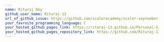 ```yaml
---
name: Rituraj Dey
github_user_name: Rituraj-13
url_of_github_issue: https://github.com/scaleracademy/scaler-september-open-source-challenge/issues/252
your_favroite_programming_language: C
your_hosted_github_pages_link: https://rituraj-13.github.io/Personal-Site/
your_hosted_github_pages_repository_link: https://github.com/Rituraj-13/Personal-Site.git
---
```

